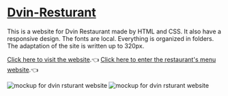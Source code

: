 # [Dvin-Resturant](https://na-barseghyan.github.io/Dvin-Resturant/)
This is a website for Dvin Restaurant made by HTML and CSS. It also have a responsive design. The fonts are local. Everything is organized in folders․ The adaptation of the site is written up to 320px.

[Click here to visit the website](https://narinebarseghyan.github.io/Dvin-Resturant/).:point_left:
[Click here to enter the restaurant's menu website](https://na-barseghyan.github.io/Dvin-Resturant/menu.html).:point_left:

![mockup for dvin rsturant website](./mockup/website-mockup.png)
![mockup for dvin rsturant website](./mockup/mockup-4.png)
